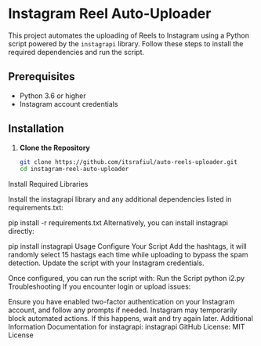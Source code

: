 # Instagram Reel Auto-Uploader

This project automates the uploading of Reels to Instagram using a Python script powered by the `instagrapi` library. Follow these steps to install the required dependencies and run the script.

## Prerequisites

- Python 3.6 or higher
- Instagram account credentials

## Installation

1. **Clone the Repository**
   ```bash
   git clone https://github.com/itsrafiul/auto-reels-uploader.git
   cd instagram-reel-auto-uploader
   
Install Required Libraries

Install the instagrapi library and any additional dependencies listed in requirements.txt:


pip install -r requirements.txt
Alternatively, you can install instagrapi directly:


pip install instagrapi
Usage
Configure Your Script
Add the hashtags, it will randomly select 15 hastags each time while uploading to bypass the spam detection.
Update the script with your Instagram credentials.

Once configured, you can run the script with:
Run the Script
python i2.py
Troubleshooting
If you encounter login or upload issues:


Ensure you have enabled two-factor authentication on your Instagram account, and follow any prompts if needed.
Instagram may temporarily block automated actions. If this happens, wait and try again later.
Additional Information
Documentation for instagrapi: instagrapi GitHub
License: MIT License
